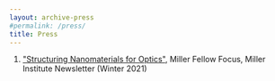 ```yaml
---
layout: archive-press
#permalink: /press/
title: Press
---
```


1.    ["Structuring Nanomaterials for Optics"]([https://miller.berkeley.edu/news/newsletters](https://miller.berkeley.edu/images/newsletters/Winter2021_digital.pdf)), Miller Fellow Focus, Miller Institute Newsletter (Winter 2021)

